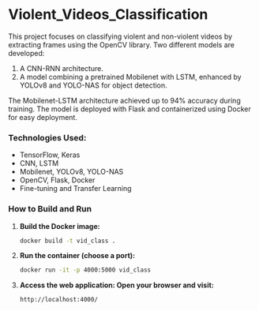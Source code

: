 # Violent_Videos_Classification

This project focuses on classifying violent and non-violent videos by extracting frames using the OpenCV library. Two different models are developed:

1. A CNN-RNN architecture.
2. A model combining a pretrained Mobilenet with LSTM, enhanced by YOLOv8 and YOLO-NAS for object detection.

The Mobilenet-LSTM architecture achieved up to 94% accuracy during training. The model is deployed with Flask and containerized using Docker for easy deployment.

### Technologies Used:
- TensorFlow, Keras
- CNN, LSTM
- Mobilenet, YOLOv8, YOLO-NAS
- OpenCV, Flask, Docker
- Fine-tuning and Transfer Learning

### How to Build and Run

1. **Build the Docker image:**
   ```bash
   docker build -t vid_class .

2. **Run the container (choose a port):**
   ```bash
   docker run -it -p 4000:5000 vid_class

3. **Access the web application: Open your browser and visit:**
   ```bash
   http://localhost:4000/
